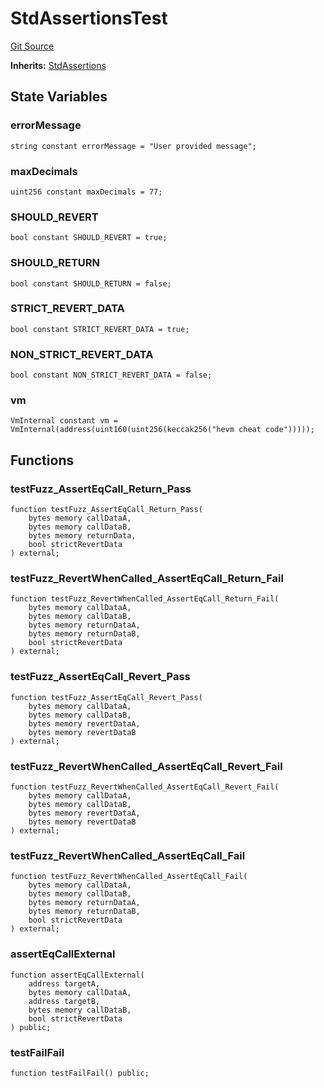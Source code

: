 # StdAssertionsTest
[Git Source](https://github.com/dustinstacy/boncurs/blob/8dd3d6e20d7e085dbf2dccdde2c14001616467cf/lib/forge-std/test/StdAssertions.t.sol)

**Inherits:**
[StdAssertions](/lib/forge-std/src/StdAssertions.sol/abstract.StdAssertions.md)


## State Variables
### errorMessage

```solidity
string constant errorMessage = "User provided message";
```


### maxDecimals

```solidity
uint256 constant maxDecimals = 77;
```


### SHOULD_REVERT

```solidity
bool constant SHOULD_REVERT = true;
```


### SHOULD_RETURN

```solidity
bool constant SHOULD_RETURN = false;
```


### STRICT_REVERT_DATA

```solidity
bool constant STRICT_REVERT_DATA = true;
```


### NON_STRICT_REVERT_DATA

```solidity
bool constant NON_STRICT_REVERT_DATA = false;
```


### vm

```solidity
VmInternal constant vm = VmInternal(address(uint160(uint256(keccak256("hevm cheat code")))));
```


## Functions
### testFuzz_AssertEqCall_Return_Pass


```solidity
function testFuzz_AssertEqCall_Return_Pass(
    bytes memory callDataA,
    bytes memory callDataB,
    bytes memory returnData,
    bool strictRevertData
) external;
```

### testFuzz_RevertWhenCalled_AssertEqCall_Return_Fail


```solidity
function testFuzz_RevertWhenCalled_AssertEqCall_Return_Fail(
    bytes memory callDataA,
    bytes memory callDataB,
    bytes memory returnDataA,
    bytes memory returnDataB,
    bool strictRevertData
) external;
```

### testFuzz_AssertEqCall_Revert_Pass


```solidity
function testFuzz_AssertEqCall_Revert_Pass(
    bytes memory callDataA,
    bytes memory callDataB,
    bytes memory revertDataA,
    bytes memory revertDataB
) external;
```

### testFuzz_RevertWhenCalled_AssertEqCall_Revert_Fail


```solidity
function testFuzz_RevertWhenCalled_AssertEqCall_Revert_Fail(
    bytes memory callDataA,
    bytes memory callDataB,
    bytes memory revertDataA,
    bytes memory revertDataB
) external;
```

### testFuzz_RevertWhenCalled_AssertEqCall_Fail


```solidity
function testFuzz_RevertWhenCalled_AssertEqCall_Fail(
    bytes memory callDataA,
    bytes memory callDataB,
    bytes memory returnDataA,
    bytes memory returnDataB,
    bool strictRevertData
) external;
```

### assertEqCallExternal


```solidity
function assertEqCallExternal(
    address targetA,
    bytes memory callDataA,
    address targetB,
    bytes memory callDataB,
    bool strictRevertData
) public;
```

### testFailFail


```solidity
function testFailFail() public;
```

